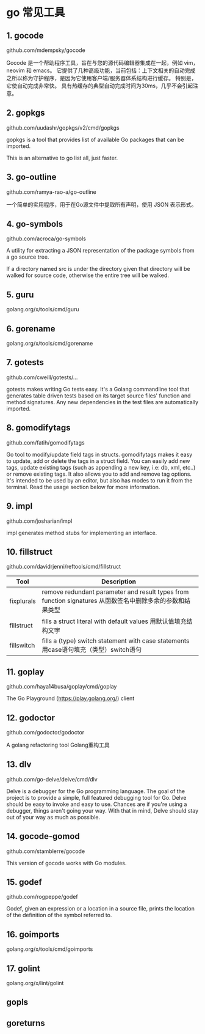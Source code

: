 # go 常见工具

## 1. gocode

github.com/mdempsky/gocode

Gocode 是一个帮助程序工具，旨在与您的源代码编辑器集成在一起，例如 vim，neovim 和 emacs。 它提供了几种高级功能，当前包括：上下文相关的自动完成
之所以称为守护程序，是因为它使用客户端/服务器体系结构进行缓存。 特别是，它使自动完成非常快。 具有热缓存的典型自动完成时间为30ms，几乎不会引起注意。

## 2. gopkgs

github.com/uudashr/gopkgs/v2/cmd/gopkgs

gopkgs is a tool that provides list of available Go packages that can be imported.

This is an alternative to go list all, just faster.

## 3. go-outline

github.com/ramya-rao-a/go-outline

一个简单的实用程序，用于在Go源文件中提取所有声明，使用 JSON 表示形式。

## 4. go-symbols

github.com/acroca/go-symbols

A utility for extracting a JSON representation of the package symbols from a go source tree.

If a directory named src is under the directory given that directory will be walked for source code, otherwise the entire tree will be walked.

## 5. guru

golang.org/x/tools/cmd/guru

## 6. gorename

golang.org/x/tools/cmd/gorename

## 7. gotests

github.com/cweill/gotests/...

gotests makes writing Go tests easy. It's a Golang commandline tool that generates table driven tests based on its target source files' function and method signatures. Any new dependencies in the test files are automatically imported.

## 8. gomodifytags

github.com/fatih/gomodifytags

Go tool to modify/update field tags in structs. gomodifytags makes it easy to update, add or delete the tags in a struct field. You can easily add new tags, update existing tags (such as appending a new key, i.e: db, xml, etc..) or remove existing tags. It also allows you to add and remove tag options. It's intended to be used by an editor, but also has modes to run it from the terminal. Read the usage section below for more information.

## 9. impl

github.com/josharian/impl

impl generates method stubs for implementing an interface.

## 10. fillstruct

github.com/davidrjenni/reftools/cmd/fillstruct

| Tool | Description |
| ---  | ---  |
| fixplurals | remove redundant parameter and result types from function signatures 从函数签名中删除多余的参数和结果类型 |
| fillstruct | fills a struct literal with default values 用默认值填充结构文字 |
| fillswitch | fills a (type) switch statement with case statements 用case语句填充（类型）switch语句 |

## 11. goplay

github.com/haya14busa/goplay/cmd/goplay

The Go Playground (https://play.golang.org/) client

## 12. godoctor

github.com/godoctor/godoctor

A golang refactoring tool  Golang重构工具

## 13. dlv

github.com/go-delve/delve/cmd/dlv

Delve is a debugger for the Go programming language. The goal of the project is to provide a simple, full featured debugging tool for Go. Delve should be easy to invoke and easy to use. Chances are if you're using a debugger, things aren't going your way. With that in mind, Delve should stay out of your way as much as possible.

## 14. gocode-gomod

github.com/stamblerre/gocode

This version of gocode works with Go modules.

## 15. godef

github.com/rogpeppe/godef

Godef, given an expression or a location in a source file, prints the
location of the definition of the symbol referred to.

## 16. goimports

golang.org/x/tools/cmd/goimports

## 17. golint

golang.org/x/lint/golint

## gopls

## goreturns	
